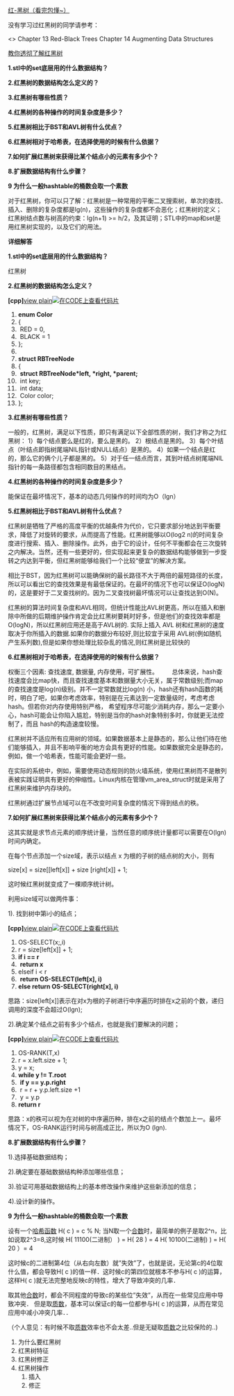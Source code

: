 [红-黑树（看完包懂~）](https://blog.csdn.net/eson_15/article/details/51144079)

没有学习过红黑树的同学请参考：

<<Introduction to Algorithms>> Chapter 13 Red-Black Trees Chapter 14 Augmenting Data Structures

[教你透彻了解红黑树 ](http://blog.csdn.net/v_JULY_v/article/details/6105630)

 

**1.stl中的set底层用的什么数据结构？**

**2.红黑树的数据结构怎么定义的？**

**3.红黑树有哪些性质？**

**4.红黑树的各种操作的时间复杂度是多少？**

**5.红黑树相比于BST和AVL树有什么优点？**

**6.红黑树相对于哈希表，在选择使用的时候有什么依据？**

**7.如何扩展红黑树来获得比某个结点小的元素有多少个？**

**8.扩展数据结构有什么步骤？**

**9 为什么一般hashtable的桶数会取一个素数**

对于红黑树，你可以只了解：红黑树是一种常用的平衡二叉搜索树，单次的查找、插入、删除的复杂度都是lg(n)，这些操作的复杂度都不会恶化；红黑树的定义；红黑树结点数与树高的约束：lg(n+1) >= h/2，及其证明；STL中的map和set是用红黑树实现的，以及它们的用法。

**详细解答**

**1.stl中的set底层用的什么数据结构？**

红黑树

 

**2.红黑树的数据结构怎么定义？**

 

**[cpp]**[view plain](http://blog.csdn.net/silangquan/article/details/18655795)[![在CODE上查看代码片](https://code.csdn.net/assets/CODE_ico.png)](https://code.csdn.net/snippets/166878)

 

1. **enum Color**  
2. {  
3. ​          RED = 0,  
4. ​          BLACK = 1  
5. };  
6.   
7. **struct RBTreeNode**  
8. {  
9. ​           **struct RBTreeNode\*left, \*right, \*parent;**  
10. ​           int   key;  
11. ​           int data;  
12. ​           Color color;  
13. };  

 

**3.红黑树有哪些性质？**

一般的，红黑树，满足以下性质，即只有满足以下全部性质的树，我们才称之为红黑树：
1）每个结点要么是红的，要么是黑的。
2）根结点是黑的。
3）每个叶结点（叶结点即指树尾端NIL指针或NULL结点）是黑的。
4）如果一个结点是红的，那么它的俩个儿子都是黑的。
5）对于任一结点而言，其到叶结点树尾端NIL指针的每一条路径都包含相同数目的黑结点。

 

**4.红黑树的各种操作的时间复杂度是多少？**

能保证在最坏情况下，基本的动态几何操作的时间均为O（lgn）

 

**5.红黑树相比于BST和AVL树有什么优点？**

红黑树是牺牲了严格的高度平衡的优越条件为代价，它只要求部分地达到平衡要求，降低了对旋转的要求，从而提高了性能。红黑树能够以O(log2 n)的时间复杂度进行搜索、插入、删除操作。此外，由于它的设计，任何不平衡都会在三次旋转之内解决。当然，还有一些更好的，但实现起来更复杂的数据结构能够做到一步旋转之内达到平衡，但红黑树能够给我们一个比较“便宜”的解决方案。

相比于BST，因为红黑树可以能确保树的最长路径不大于两倍的最短路径的长度，所以可以看出它的查找效果是有最低保证的。在最坏的情况下也可以保证O(logN)的，这是要好于二叉查找树的。因为二叉查找树最坏情况可以让查找达到O(N)。

红黑树的算法时间复杂度和AVL相同，但统计性能比AVL树更高，所以在插入和删除中所做的后期维护操作肯定会比红黑树要耗时好多，但是他们的查找效率都是O(logN)，所以红黑树应用还是高于AVL树的. 实际上插入 AVL 树和红黑树的速度取决于你所插入的数据.如果你的数据分布较好,则比较宜于采用 AVL树(例如随机产生系列数),但是如果你想处理比较杂乱的情况,则红黑树是比较快的

 

**6.红黑树相对于哈希表，在选择使用的时候有什么依据？**

权衡三个因素: 查找速度, 数据量, 内存使用，可扩展性。
　　总体来说，hash查找速度会比map快，而且查找速度基本和数据量大小无关，属于常数级别;而map的查找速度是log(n)级别。并不一定常数就比log(n) 小，hash还有hash函数的耗时，明白了吧，如果你考虑效率，特别是在元素达到一定数量级时，考虑考虑hash。但若你对内存使用特别严格， 希望程序尽可能少消耗内存，那么一定要小心，hash可能会让你陷入尴尬，特别是当你的hash对象特别多时，你就更无法控制了，而且 hash的构造速度较慢。

红黑树并不适应所有应用树的领域。如果数据基本上是静态的，那么让他们待在他们能够插入，并且不影响平衡的地方会具有更好的性能。如果数据完全是静态的，例如，做一个哈希表，性能可能会更好一些。

在实际的系统中，例如，需要使用动态规则的防火墙系统，使用红黑树而不是散列表被实践证明具有更好的伸缩性。Linux内核在管理vm_area_struct时就是采用了红黑树来维护内存块的。

红黑树通过扩展节点域可以在不改变时间复杂度的情况下得到结点的秩。

 

**7.如何扩展红黑树来获得比某个结点小的元素有多少个？**

这其实就是求节点元素的顺序统计量，当然任意的顺序统计量都可以需要在O(lgn)时间内确定。

在每个节点添加一个size域，表示以结点 x 为根的子树的结点树的大小，则有

size[x] = size[[left[x]] + size [right[x]] + 1;

这时候红黑树就变成了一棵顺序统计树。

利用size域可以做两件事：

1). 找到树中第i小的结点；

 

**[cpp]**[view plain](http://blog.csdn.net/silangquan/article/details/18655795)[![在CODE上查看代码片](https://code.csdn.net/assets/CODE_ico.png)](https://code.csdn.net/snippets/166878)

 

1. OS-SELECT(x;,i)  
2. r = size[left[x]] + 1;  
3. **if i == r**  
4. ​     **return x**  
5. elseif i < r  
6. ​     **return OS-SELECT(left[x], i)**  
7. **else return OS-SELECT(right[x],  i)**  


思路：size[left[x]]表示在对x为根的子树进行中序遍历时排在x之前的个数，递归调用的深度不会超过O(lgn);

 

 

2).确定某个结点之前有多少个结点，也就是我们要解决的问题；

 

**[cpp]**[view plain](http://blog.csdn.net/silangquan/article/details/18655795)[![在CODE上查看代码片](https://code.csdn.net/assets/CODE_ico.png)](https://code.csdn.net/snippets/166878)

 

1. OS-RANK(T,x)  
2. r = x.left.size + 1;  
3. y = x;  
4. **while y != T.root**  
5. ​         **if y == y.p.right**  
6. ​                 r = r + y.p.left.size +1  
7. ​         y = y.p  
8. **return r**  





 

思路：x的秩可以视为在对树的中序遍历种，排在x之前的结点个数加上一。最坏情况下，OS-RANK运行时间与树高成正比，所以为O (lgn).

 

**8.扩展数据结构有什么步骤？**

1).选择基础数据结构；

2).确定要在基础数据结构种添加哪些信息；

3).验证可用基础数据结构上的基本修改操作来维护这些新添加的信息；

4).设计新的操作。

**9 为什么一般hashtable的桶数会取一个素数**

设有一个[哈希函数](http://zhidao.baidu.com/search?word=哈希函数&fr=qb_search_exp)
H( c ) = c % N;
当N取一个[合数](http://zhidao.baidu.com/search?word=合数&fr=qb_search_exp)时，最简单的例子是取2^n，比如说取2^3=8,这时候
H( 11100(二进制） ) = H( 28 ) = 4
H( 10100(二进制) ) = H( 20 ）= 4

这时候c的二进制第4位（从右向左数）就”失效”了，也就是说，无论第c的4位取什么值，都会导致H( c )的值一样．这时候c的第四位就根本不参与H( c )的运算，这样H( c )就无法完整地反映c的特性，增大了导致冲突的几率．

取其他[合数](http://zhidao.baidu.com/search?word=合数&fr=qb_search_exp)时，都会不同程度的导致c的某些位”失效”，从而在一些常见应用中导致冲突．
但是取[质数](http://zhidao.baidu.com/search?word=质数&fr=qb_search_exp)，基本可以保证c的每一位都参与H( c )的运算，从而在常见应用中减小冲突几率．．

（个人意见：有时候不取[质数](http://zhidao.baidu.com/search?word=质数&fr=qb_search_exp)效率也不会太差..但是无疑取[质数](http://zhidao.baidu.com/search?word=质数&fr=qb_search_exp)之比较保险的..)





1. 为什么要红黑树
2. 红黑树特征
3. 红黑树修正
4. 红黑树操作
   1. 插入
   2. 修正